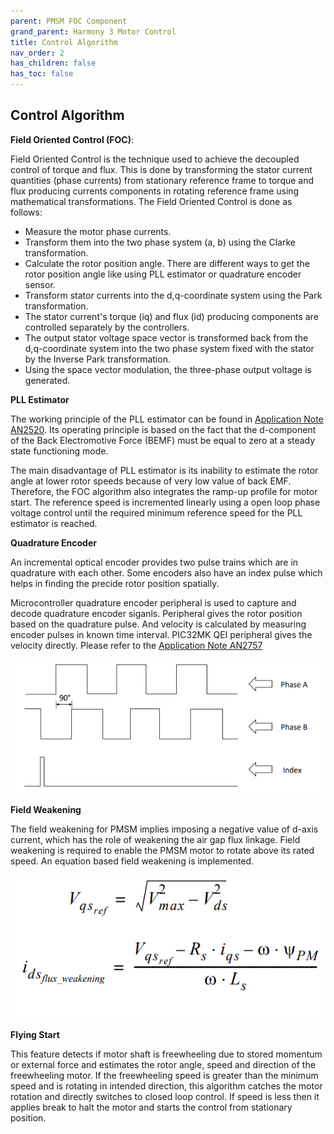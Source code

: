 ```yaml
---
parent: PMSM FOC Component
grand_parent: Harmony 3 Motor Control
title: Control Algorithm
nav_order: 2
has_children: false
has_toc: false
--- 
```

## Control Algorithm

**Field Oriented Control (FOC)**:

Field Oriented Control is the technique used to achieve the decoupled control of torque and flux. This is done by transforming the stator current quantities (phase currents) from stationary reference frame to torque and flux producing currents components in rotating reference frame using mathematical transformations. The Field Oriented Control is done as follows: 

-   Measure the motor phase currents. 
-   Transform them into the two phase system (a, b) using the Clarke transformation. 
-   Calculate the rotor position angle. There are different ways to get the rotor position angle like using PLL estimator or quadrature encoder sensor. 
-   Transform stator currents into the d,q-coordinate system using the Park transformation. 
-   The stator current's torque (iq) and flux (id) producing components are controlled separately by the controllers. 
-   The output stator voltage space vector is transformed back from the d,q-coordinate system into the two phase system fixed with the stator by the Inverse Park transformation. 
-   Using the space vector modulation, the three-phase output voltage is generated. 


**PLL Estimator**

The working principle of the PLL estimator can be found in [Application Note AN2520](http://ww1.microchip.com/downloads/en/AppNotes/Sensorless-FOC-For-PMSM-using-PLL-Estimator-FW-AN-DS00002520C.pdf). Its operating principle
is based on the fact that the d-component of the Back Electromotive Force (BEMF) must be equal to zero at a steady state functioning mode.

The main disadvantage of PLL estimator is its inability to estimate the rotor angle at lower rotor speeds because of very low value of back EMF. Therefore, the FOC algorithm also integrates the ramp-up profile for motor start. The reference speed is incremented linearly using a open loop phase voltage control until the required minimum reference speed for the PLL estimator is reached. 

**Quadrature Encoder**

An incremental optical encoder provides two pulse trains which are in quadrature with each other. Some encoders also have an index pulse which helps in finding the precide rotor position spatially. 

Microcontroller quadrature encoder peripheral is used to capture and decode quadrature encoder siganls. Peripheral gives the rotor position based on the quadrature pulse. And velocity is calculated by measuring encoder pulses in known time interval. PIC32MK QEI peripheral gives the velocity directly. 
Please refer to the [Application Note AN2757](https://www.microchip.com/wwwAppNotes/AppNotes.aspx?appnote=en607365)

![encoder_signals](images/encoder_signals.png)

**Field Weakening**

The field weakening for PMSM implies imposing a negative value of d-axis current, which has the role of weakening the air gap flux linkage. Field weakening is required to enable the PMSM motor to rotate above its rated speed. An equation based field weakening is implemented.

![flux_weakening](images/flux_weakening.png)

**Flying Start**

This feature detects if motor shaft is freewheeling due to stored momentum or external force and estimates the rotor angle, speed and direction of the freewheeling motor. If the freewheeling speed is greater than the minimum speed and is rotating in intended direction, this algorithm catches the motor rotation and directly switches to closed loop control. If speed is less then it applies break to halt the motor and starts the control from stationary position. 

